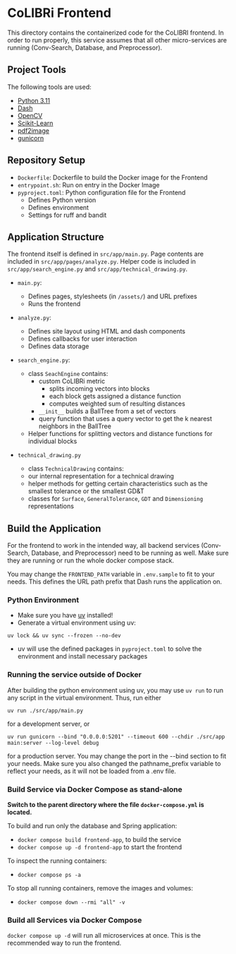 # CoLIBRi Frontend

This directory contains the containerized code for the CoLIBRI frontend. In order to run properly, this service
assumes that all other micro-services are running (Conv-Search, Database, and Preprocessor).

## Project Tools

The following tools are used:
* [Python 3.11](https://www.python.org/downloads/release/python-3110/)
* [Dash](https://dash.plotly.com/)
* [OpenCV](https://docs.opencv.org/4.x/d6/d00/tutorial_py_root.html)
* [Scikit-Learn](https://scikit-learn.org/stable/)
* [pdf2image](https://pypi.org/project/pdf2image/)
* [gunicorn](https://gunicorn.org/)

## Repository Setup

* `Dockerfile`: Dockerfile to build the Docker image for the Frontend
* `entrypoint.sh`: Run on entry in the Docker Image
* `pyproject.toml`: Python configuration file for the Frontend
  * Defines Python version 
  * Defines environment
  * Settings for ruff and bandit

## Application Structure

The frontend itself is defined in `src/app/main.py`. Page contents are included in `src/app/pages/analyze.py`.
Helper code is included in `src/app/search_engine.py` and `src/app/technical_drawing.py`.

* `main.py`:
  * Defines pages, stylesheets (in `/assets/`) and URL prefixes
  * Runs the frontend

* `analyze.py`:
  * Defines site layout using HTML and dash components
  * Defines callbacks for user interaction
  * Defines data storage

* `search_engine.py`:
  * class `SeachEngine` contains:
    * custom CoLIBRi metric
      * splits incoming vectors into blocks
      * each block gets assigned a distance function
      * computes weighted sum of resulting distances
    * `__init__` builds a BallTree from a set of vectors
    * query function that uses a query vector to get the k nearest neighbors in the BallTree
  * Helper functions for splitting vectors and distance functions for individual blocks

* `technical_drawing.py`
  *  class `TechnicalDrawing` contains:
    * our internal representation for a technical drawing
    * helper methods for getting certain characteristics such as the smallest tolerance or the smallest GD&T
  * classes for `Surface`, `GeneralTolerance`, `GDT` and `Dimensioning` representations

## Build the Application

For the frontend to work in the intended way, all backend services (Conv-Search, Database, and Preprocessor) need to be running as well.
Make sure they are running or run the whole docker compose stack.

You may change the `FRONTEND_PATH` variable in `.env.sample` to fit to your needs. This defines the URL path prefix that Dash runs the application on.

### Python Environment

* Make sure you have [uv](https://docs.astral.sh/uv/guides/install-python/) installed!
* Generate a virtual environment using uv:
```
uv lock && uv sync --frozen --no-dev
```
* uv will use the defined packages in `pyproject.toml` to solve the environment and install necessary packages

### Running the service outside of Docker

After building the python environment using uv, you may use `uv run` to run any script in the virtual environment. Thus, run either
```
uv run ./src/app/main.py
```
for a development server, or
```
uv run gunicorn --bind "0.0.0.0:5201" --timeout 600 --chdir ./src/app main:server --log-level debug
```
for a production server. You may change the port in the --bind section to fit your needs. Make sure you also changed the pathname_prefix variable to reflect your needs, as it will not be loaded from a .env file.

### Build Service via Docker Compose as stand-alone
**Switch to the parent directory where the file `docker-compose.yml` is located.**

To build and run only the database and Spring application:
* `docker compose build frontend-app`, to build the service
* `docker compose up -d frontend-app` to start the frontend

To inspect the running containers:
* `docker compose ps -a`

To stop all running containers, remove the images and volumes:
* `docker compose down --rmi "all" -v`

### Build all Services via Docker Compose
`docker compose up -d` will run all microservices at once. This is the recommended way to run the frontend.
